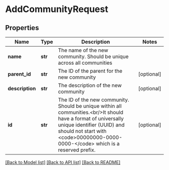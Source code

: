 # AddCommunityRequest

## Properties
Name | Type | Description | Notes
------------ | ------------- | ------------- | -------------
**name** | **str** | The name of the new community. Should be unique across all communities | 
**parent_id** | **str** | The ID of the parent for the new community | [optional] 
**description** | **str** | The description of the new community | [optional] 
**id** | **str** | The ID of the new community. Should be unique within all communities.&lt;br/&gt;It should have a format of universally unique identifier (UUID) and should not start with &lt;code&gt;00000000-0000-0000-&lt;/code&gt; which is a reserved prefix. | [optional] 

[[Back to Model list]](../README.md#documentation-for-models) [[Back to API list]](../README.md#documentation-for-api-endpoints) [[Back to README]](../README.md)


